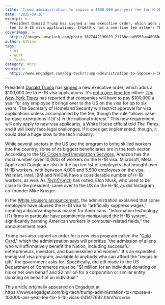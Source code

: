 ```yaml
---
title: 'Trump administration to impose a $100,000-per-year fee for H-1B visas'
date: '2025-09-20'
excerpt: >-
  President Donald Trump has signed a new executive order, which adds a $100,000
  fee to H-1B visa applications. It&#39;s not a one-time fee either: The...
coverImage: >-
  https://images.unsplash.com/photo-1677442136019-21780ecad995?w=400&h=200&fit=crop&auto=format
author: AIVibe
tags:
  - Ai
  - Work
  - Tools
category: Work
source: >-
  https://www.engadget.com/big-tech/trump-administration-to-impose-a-100000-per-year-fee-for-h-1b-visas-041417692.html?src=rss
---
```

<p>President <a data-i13n="cpos:1;pos:1" href="https://www.engadget.com/big-tech/donald-trump-is-reportedly-preparing-a-sweep-of-pro-ai-executive-orders-171856144.html">Donald Trump</a> has <a data-i13n="cpos:2;pos:1" href="https://www.whitehouse.gov/fact-sheets/2025/09/fact-sheet-president-donald-j-trump-suspends-the-entry-of-certain-alien-nonimmigrant-workers/">signed</a> a new executive order, which adds a $100,000 fee to H-1B visa applications. It&#39;s <a data-i13n="cpos:3;pos:1" href="https://www.reuters.com/business/media-telecom/trump-mulls-adding-new-100000-fee-h-1b-visas-bloomberg-news-reports-2025-09-19/">not a one-time fee</a> either: <a data-i13n="cpos:4;pos:1" href="https://www.nytimes.com/2025/09/19/us/politics/trump-h-1b-visas-fee.html"><em>The New York Times</em></a> has reported that companies will have to pay $100,000 a year for any employee it brings over to the US on the visa for up to six years. The Secretary of Homeland Security will restrict approval for visa applications unless accompanied by the fee, though the rule &quot;allows case-by-case exemptions if [it&#39;s] in the national interest.&quot; This new requirement will only apply to new visa applicants, a White House official told <em>The Times</em>, and it will likely face legal challenges. If it does get implemented, though, it could deal a huge blow to the tech industry.&nbsp;</p>
<p>While several sectors in the US use the program to bring skilled workers into the country, some of its biggest beneficiaries are in the tech sector. According to the <a data-i13n="cpos:5;pos:1" href="https://www.uscis.gov/tools/reports-and-studies/h-1b-employer-data-hub">US Citizen and Immigration Services</a>, Amazon has the most number (over 10,000) of workers on the H-1B visa. Microsoft, Meta, Apple and Google are also in the top ten list of employers that brought over H-1B workers, with between 4,000 and 5,500 employees on the visa. Walmart, Intel, IBM and NVIDIA have a considerable number of H-1B workers, as well. As <a data-i13n="cpos:6;pos:1" href="https://techcrunch.com/2025/09/19/trump-hits-h-1b-visas-with-100000-fee-targeting-the-program-that-launched-elon-musk-and-instagram/"><em>TechCrunch</em></a> has noted, Elon Musk, who used to be close to the president, came over to the US on the H-1B, as did Instagram co-founder Mike Krieger.&nbsp;</p>
<span id="end-legacy-contents"></span><p>In the <a data-i13n="cpos:7;pos:1" href="https://www.whitehouse.gov/presidential-actions/2025/09/restriction-on-entry-of-certain-nonimmigrant-workers/">White House&#39;s announcement</a>, the administration explained that some employers have abused the H-1B visa to &quot;artificially suppress wages,&quot; creating a disadvantageous market for Americans. &quot;Information technology (IT) firms in particular have prominently manipulated the H-1B system, significantly harming American workers in computer-related fields,&quot; the announcement read.&nbsp;</p>
<p>Trump has also signed an order for a new visa program called the &quot;<a data-i13n="cpos:8;pos:1" href="https://www.whitehouse.gov/presidential-actions/2025/09/the-gold-card/">Gold Card</a>,&quot; which the administration says will prioritize &quot;the admission of aliens who will affirmatively benefit the Nation, including successful entrepreneurs, investors, and businessmen and women.&quot; It&#39;s an expedited immigrant visa program, available to anybody who can afford the &quot;requisite gift&quot; the government asks for. Specifically, the gift made to the US Department of Commerce must be &quot;$1 million for an individual donating on his or her own behalf and $2 million for a corporation or similar entity donating on behalf of an individual.&quot;</p>This article originally appeared on Engadget at https://www.engadget.com/big-tech/trump-administration-to-impose-a-100000-per-year-fee-for-h-1b-visas-041417692.html?src=rss

